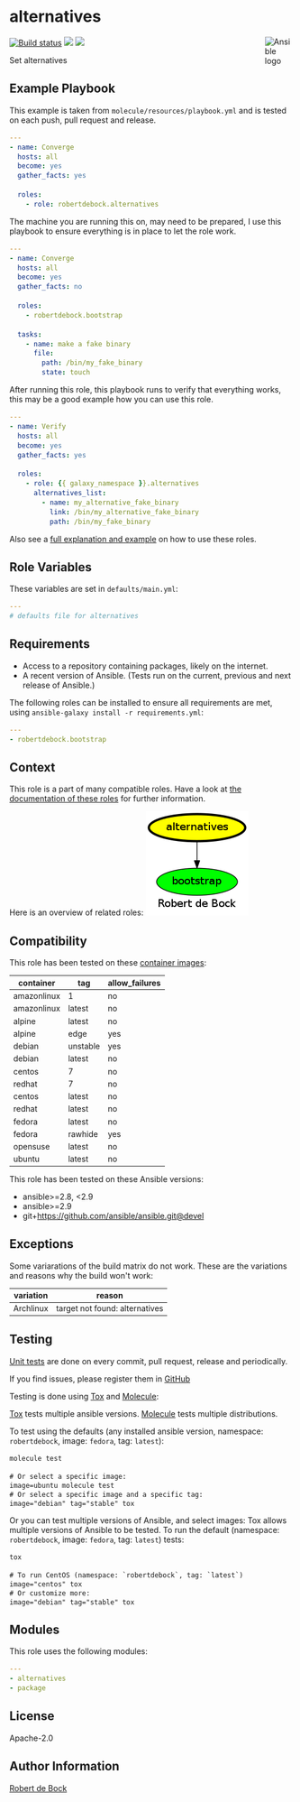 alternatives
=========

<img src="https://docs.ansible.com/ansible-tower/3.2.4/html_ja/installandreference/_static/images/logo_invert.png" width="10%" height="10%" alt="Ansible logo" align="right"/>
<a href="https://travis-ci.org/robertdebock/ansible-role-alternatives"> <img src="https://travis-ci.org/robertdebock/ansible-role-alternatives.svg?branch=master" alt="Build status"/></a> <img src="https://img.shields.io/ansible/role/d/40297"/> <img src="https://img.shields.io/ansible/quality/40297"/>

Set alternatives

Example Playbook
----------------

This example is taken from `molecule/resources/playbook.yml` and is tested on each push, pull request and release.
```yaml
---
- name: Converge
  hosts: all
  become: yes
  gather_facts: yes

  roles:
    - role: robertdebock.alternatives
```

The machine you are running this on, may need to be prepared, I use this playbook to ensure everything is in place to let the role work.
```yaml
---
- name: Converge
  hosts: all
  become: yes
  gather_facts: no

  roles:
    - robertdebock.bootstrap

  tasks:
    - name: make a fake binary
      file:
        path: /bin/my_fake_binary
        state: touch
```

After running this role, this playbook runs to verify that everything works, this may be a good example how you can use this role.
```yaml
---
- name: Verify
  hosts: all
  become: yes
  gather_facts: yes

  roles:
    - role: {{ galaxy_namespace }}.alternatives
      alternatives_list:
        - name: my_alternative_fake_binary
          link: /bin/my_alternative_fake_binary
          path: /bin/my_fake_binary

```

Also see a [full explanation and example](https://robertdebock.nl/how-to-use-these-roles.html) on how to use these roles.

Role Variables
--------------

These variables are set in `defaults/main.yml`:
```yaml
---
# defaults file for alternatives
```

Requirements
------------

- Access to a repository containing packages, likely on the internet.
- A recent version of Ansible. (Tests run on the current, previous and next release of Ansible.)

The following roles can be installed to ensure all requirements are met, using `ansible-galaxy install -r requirements.yml`:

```yaml
---
- robertdebock.bootstrap

```

Context
-------

This role is a part of many compatible roles. Have a look at [the documentation of these roles](https://robertdebock.nl/) for further information.

Here is an overview of related roles:
![dependencies](https://raw.githubusercontent.com/robertdebock/drawings/artifacts/alternatives.png "Dependency")


Compatibility
-------------

This role has been tested on these [container images](https://hub.docker.com/):

|container|tag|allow_failures|
|---------|---|--------------|
|amazonlinux|1|no|
|amazonlinux|latest|no|
|alpine|latest|no|
|alpine|edge|yes|
|debian|unstable|yes|
|debian|latest|no|
|centos|7|no|
|redhat|7|no|
|centos|latest|no|
|redhat|latest|no|
|fedora|latest|no|
|fedora|rawhide|yes|
|opensuse|latest|no|
|ubuntu|latest|no|

This role has been tested on these Ansible versions:

- ansible>=2.8, <2.9
- ansible>=2.9
- git+https://github.com/ansible/ansible.git@devel

Exceptions
----------

Some variarations of the build matrix do not work. These are the variations and reasons why the build won't work:

| variation                 | reason                 |
|---------------------------|------------------------|
| Archlinux | target not found: alternatives |


Testing
-------

[Unit tests](https://travis-ci.org/robertdebock/ansible-role-alternatives) are done on every commit, pull request, release and periodically.

If you find issues, please register them in [GitHub](https://github.com/robertdebock/ansible-role-alternatives/issues)

Testing is done using [Tox](https://tox.readthedocs.io/en/latest/) and [Molecule](https://github.com/ansible/molecule):

[Tox](https://tox.readthedocs.io/en/latest/) tests multiple ansible versions.
[Molecule](https://github.com/ansible/molecule) tests multiple distributions.

To test using the defaults (any installed ansible version, namespace: `robertdebock`, image: `fedora`, tag: `latest`):

```
molecule test

# Or select a specific image:
image=ubuntu molecule test
# Or select a specific image and a specific tag:
image="debian" tag="stable" tox
```

Or you can test multiple versions of Ansible, and select images:
Tox allows multiple versions of Ansible to be tested. To run the default (namespace: `robertdebock`, image: `fedora`, tag: `latest`) tests:

```
tox

# To run CentOS (namespace: `robertdebock`, tag: `latest`)
image="centos" tox
# Or customize more:
image="debian" tag="stable" tox
```

Modules
-------

This role uses the following modules:
```yaml
---
- alternatives
- package
```

License
-------

Apache-2.0


Author Information
------------------

[Robert de Bock](https://robertdebock.nl/)
